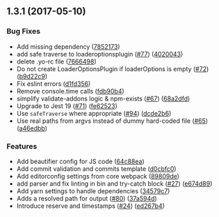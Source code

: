 <a name="1.3.1"></a>
## 1.3.1 (2017-05-10)


### Bug Fixes

* Add missing dependency ([7852173](https://github.com/webpack/webpack-cli/commit/7852173))
* add safe traverse to loaderoptionsplugin ([#77](https://github.com/webpack/webpack-cli/issues/77)) ([4020043](https://github.com/webpack/webpack-cli/commit/4020043))
* delete .yo-rc file ([7666498](https://github.com/webpack/webpack-cli/commit/7666498))
* Do not create LoaderOptionsPlugin if loaderOptions is empty ([#72](https://github.com/webpack/webpack-cli/issues/72)) ([b9d22c9](https://github.com/webpack/webpack-cli/commit/b9d22c9))
* Fix eslint errors ([d1fd356](https://github.com/webpack/webpack-cli/commit/d1fd356))
* Remove console.time calls ([fdb90b4](https://github.com/webpack/webpack-cli/commit/fdb90b4))
* simplify validate-addons logic & npm-exists ([#67](https://github.com/webpack/webpack-cli/issues/67)) ([68a2dfd](https://github.com/webpack/webpack-cli/commit/68a2dfd))
* Upgrade to Jest 19 ([#71](https://github.com/webpack/webpack-cli/issues/71)) ([fe62523](https://github.com/webpack/webpack-cli/commit/fe62523))
* Use `safeTraverse` where appropriate ([#94](https://github.com/webpack/webpack-cli/issues/94)) ([dcde2b6](https://github.com/webpack/webpack-cli/commit/dcde2b6))
* Use real paths from argvs instead of dummy hard-coded file ([#65](https://github.com/webpack/webpack-cli/issues/65)) ([a46edbb](https://github.com/webpack/webpack-cli/commit/a46edbb))


### Features

* Add beautifier config for JS code ([64c88ea](https://github.com/webpack/webpack-cli/commit/64c88ea))
* Add commit validation and commits template ([d0cbfc0](https://github.com/webpack/webpack-cli/commit/d0cbfc0))
* Add editorconfig settings from core webpack ([89809de](https://github.com/webpack/webpack-cli/commit/89809de))
* add parser and fix linting in bin and try-catch block ([#27](https://github.com/webpack/webpack-cli/issues/27)) ([e674d89](https://github.com/webpack/webpack-cli/commit/e674d89))
* Add yarn settings to handle dependencies ([34579c7](https://github.com/webpack/webpack-cli/commit/34579c7))
* Adds a resolved path for output ([#80](https://github.com/webpack/webpack-cli/issues/80)) ([37a594d](https://github.com/webpack/webpack-cli/commit/37a594d))
* Introduce reserve and timestamps ([#24](https://github.com/webpack/webpack-cli/issues/24)) ([ed267b4](https://github.com/webpack/webpack-cli/commit/ed267b4))



